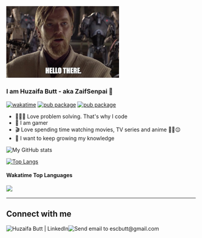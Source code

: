 <img src="/hellothere.jpeg" width="300"/>

### I am Huzaifa Butt - aka ZaifSenpai 👋

[![wakatime](https://wakatime.com/badge/user/b52e42fd-90b4-43d2-ab06-a8c0cd031b36.svg)](https://wakatime.com/@b52e42fd-90b4-43d2-ab06-a8c0cd031b36) [![pub package](https://img.shields.io/pub/v/dice_bear?label=dice_bear%20%7C%20pub)](https://pub.dev/packages/dice_bear) [![pub package](https://img.shields.io/pub/v/randomizer_null_safe?label=randomizer_null_safe%20%7C%20pub)](https://pub.dev/packages/randomizer_null_safe)

- 🧑🏻‍💻 Love problem solving. That's why I code
- 👾 I am gamer
- 🎬 Love spending time watching movies, TV series and anime ✌🏻😌
- 🌳 I want to keep growing my knowledge

![My GitHub stats](https://github-readme-stats.vercel.app/api?username=zaifsenpai&count_private=true&show_icons=true&theme=dark)

[![Top Langs](https://github-readme-stats.vercel.app/api/top-langs/?username=zaifsenpai&theme=dark&langs_count=10&hide_title=true&layout=compact)](https://github.com/anuraghazra/github-readme-stats)

#### Wakatime Top Languages

[<img src="https://wakatime.com/share/@ZaifSenpai/bb973ed8-0387-4178-931e-299ad5a19fb0.png" />][wakatime]

---

## Connect with me
[<img align="left" alt="Huzaifa Butt | LinkedIn" height="22px" src="https://i.imgur.com/OQUXwNp.jpeg"/>][linkedin]
[<img align="left" alt="Send email to escbutt@gmail.com" height="22px" src="https://i.imgur.com/20rBedd.jpeg"/>][gmail]

[linkedin]: https://linkedin.com/in/zaif
[gmail]: mailto:escbutt@gmail.com
[wakatime]: https://wakatime.com/@ZaifSenpai
